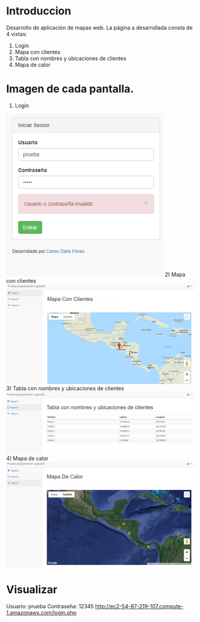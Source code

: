 # Introduccion
 Desarrollo de aplicación de mapas web.
 La página a desarrollada consta de 4 vistas:
 1) Login
 2) Mapa con clientes
 3) Tabla con nombres y ubicaciones de clientes
 4) Mapa de calor
 
 # Imagen de cada pantalla.
 1) Login
 <img src="https://github.com/carlosdarioio/PruebaProgramaci-nLogixsoft/blob/master/1Login.png"> 
 2) Mapa con clientes
 <img src="https://github.com/carlosdarioio/PruebaProgramaci-nLogixsoft/blob/master/Pagina2.png">
 3) Tabla con nombres y ubicaciones de clientes
 <img src="https://github.com/carlosdarioio/PruebaProgramaci-nLogixsoft/blob/master/Pagina3.png"> 
 4) Mapa de calor
 <img src="https://github.com/carlosdarioio/PruebaProgramaci-nLogixsoft/blob/master/Pagina4.png"> 
 
 # Visualizar 
 Usuario: 	 prueba
 Contraseña: 12345
 <a href="http://ec2-54-87-219-107.compute-1.amazonaws.com/login.php">http://ec2-54-87-219-107.compute-1.amazonaws.com/login.php</a> 
 

